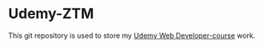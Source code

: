 # Udemy-ZTM
This git repository is used to store my [Udemy Web Developer-course](https://www.udemy.com/course/the-complete-web-developer-zero-to-mastery/) work.